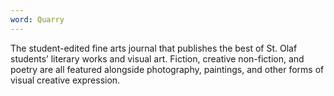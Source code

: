 ```yaml
---
word: Quarry
---
```


The student-edited fine arts journal that publishes the best of St. Olaf students’ literary works and visual art. Fiction, creative non-fiction, and poetry are all featured alongside photography, paintings, and other forms of visual creative expression.
